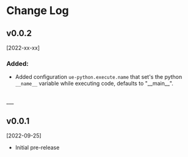 # Change Log

## v0.0.2
[2022-xx-xx]

### Added:

- Added configuration `ue-python.execute.name` that set's the python `__name__` variable while executing code, defaults to "\_\_main\_\_".


<br>
___

## v0.0.1
[2022-09-25]

- Initial pre-release
